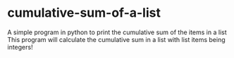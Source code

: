 # cumulative-sum-of-a-list
A simple program in python to print the cumulative sum of the items in a list
This program will calculate the cumulative sum in a list with list items being integers!
